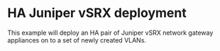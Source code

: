 # HA Juniper vSRX deployment

This example will deploy an HA pair of Juniper vSRX network gateway appliances on to a set of newly created VLANs.  


